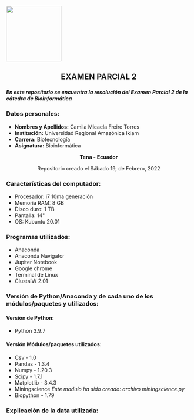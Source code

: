 <img src="https://www.agua.imdea.org/sites/default/files/images/news/2016-11/logo_ikiam.png" width="150">

## <p align="center">EXAMEN PARCIAL 2</p>
 
***En este repositorio se encuentra la resolución del Examen Parcial 2 de la cátedra de Bioinformática***
 
### Datos personales:
 
- **Nombres y Apellidos:** Camila Micaela Freire Torres
- **Institución:** Universidad Regional Amazónica Ikiam
- **Carrera:** Biotecnología
- **Asignatura:** Bioinformática 
 
**<p align="center"> Tena - Ecuador</p>**
 
<p align="center"> Repositorio creado el Sábado 19, de Febrero, 2022</p>
 
### Características del computador:
 
- Procesador: i7 10ma generación 
- Memoria RAM: 8 GB
- Disco duro: 1 TB
- Pantalla: 14''
- OS: Kubuntu 20.01
 
### Programas utilizados:
 
- Anaconda
- Anaconda Navigator 
- Jupiter Notebook
- Google chrome
- Terminal de Linux
- ClustalW 2.01
 
### Versión de Python/Anaconda y de cada uno de los módulos/paquetes y utilizados:
 
#### **Versión de Python:** 
- Python 3.9.7
#### **Versión Módulos/paquetes utilizados:**
 - Csv - 1.0
 - Pandas - 1.3.4
 - Numpy - 1.20.3
 - Scipy - 1.7.1
 - Matplotlib - 3.4.3 
 - Miningscience *Este modulo ha sido creado: archivo miningscience.py*
 - Biopython - 1.79
### Explicación de la data utilizada:

